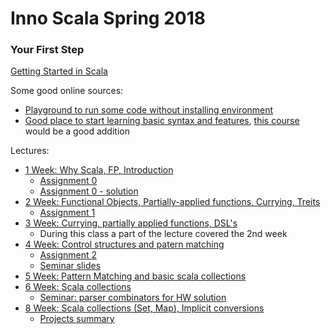 # Inno Scala Spring 2018

### Your First Step
[Getting Started in Scala](https://gist.github.com/djspiewak/cb72c41ac335a3a9b28b3307be04aa43)

Some good online sources:
- [Playground to run some code without installing environment](https://scastie.scala-lang.org/)
- [Good place to start learning basic syntax and features](https://www.scala-exercises.org/scala_tutorial/terms_and_types), [this course](https://www.scala-exercises.org/std_lib/classes) would be a good addition

Lectures:
- [1 Week: Why Scala, FP, Introduction](lectures/scala-2018-1.pdf)
    - [Assignment 0](assignments/hw-0/task.md)
    - [Assignment 0 - solution](assignments/hw-0/solution.pdf)
- [2 Week: Functional Objects, Partially-applied functions, Currying, Treits](lectures/scala-2018-2.pdf)
    - [Assignment 1](assignments/hw-1/task.md)
- [3 Week: Currying, partially applied functions, DSL's](lectures/scala-2018-3.pdf)
    - During this class a part of the lecture covered the 2nd week
- [4 Week: Control structures and patern matching](lectures/scala-2018-4.pdf)
    - [Assignment 2](assignments/hw-2/task.md)
    - [Seminar slides](assignments/hw-2/seminar.pdf)
- [5 Week: Pattern Matching and basic scala collections](lectures/scala-2018-5.pdf)
- [6 Week: Scala collections](lectures/scala-2018-6.pdf)
    - [Seminar: parser combinators for HW solution](https://gist.github.com/Bassov/bc1982a885c7d84083bddc382cd9cc2c)
- [8 Week: Scala collections (Set, Map), Implicit conversions](lectures/scala-2018-7.pdf)
    - [Projects summary](projects/Summary.md)
